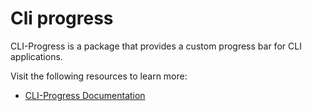 # Cli progress

CLI-Progress is a package that provides a custom progress bar for CLI applications.

Visit the following resources to learn more:

- [CLI-Progress Documentation](https://www.npmjs.com/package/cli-progress)
